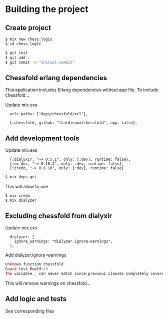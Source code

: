 # Building the project

## Create project

```bash
$ mix new chess_logic
$ cd chess_logic
```

```bash
$ git init
$ git add .
$ git cmmit -m "Initial commit"
```

## Chessfold erlang dependencies

This application includes Erlang dependencies without app file. To include chessfold...

Update mix.exs

      erlc_paths: ["deps/chessfold/erl"],
      
      {:chessfold, github: "fcardinaux/chessfold", app: false},

## Add development tools

Update mix.exs

      {:dialyxir, "~> 0.5.1", only: [:dev], runtime: false},
      {:ex_doc, "~> 0.18.3", only: :dev, runtime: false},
      {:credo, "~> 0.8.10", only: [:dev], runtime: false}

```bash
$ mix deps.get
```

This will allow to use

```bash
$ mix credo
$ mix dialyzer
```

## Excluding chessfold from dialyxir

Update mix.exs

      dialyzer: [
        ignore_warnings: "dialyzer.ignore-warnings",
      ],

Add dialyzer.ignore-warnings

```elixir
Unknown function chessfold
Guard test RowId::0
The variable _ can never match since previous clauses completely covered the type
```

This will remove warnings on chessfold...

## Add logic and tests

See corresponding files
